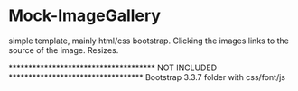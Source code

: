 # Mock-ImageGallery
simple template, mainly html/css bootstrap. Clicking the images links to the source of the image. Resizes.

************************************* NOT INCLUDED **********************************
  Bootstrap 3.3.7 folder with css/font/js
